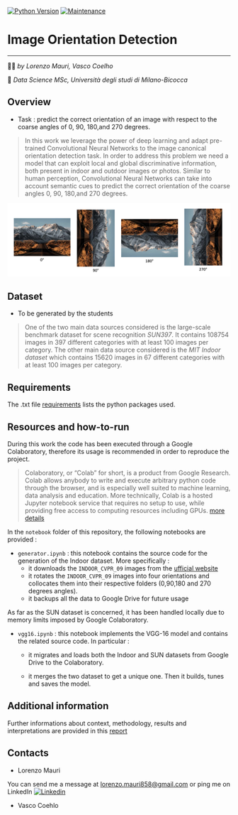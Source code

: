 
[![Python Version](https://img.shields.io/badge/Python-3.6+-blue.svg)](https://shields.io/) 
[![Maintenance](https://img.shields.io/badge/Maintained%3F-yes-green.svg)](https://GitHub.com/Naereen/StrapDown.js/graphs/commit-activity)
# Image Orientation Detection 
---------------------------------------------------------
:technologist: *by Lorenzo Mauri, Vasco Coelho*

:round_pushpin: *Data Science MSc, Università degli studi di Milano-Bicocca*


## Overview
* Task : predict the correct orientation of an image with respect to the coarse angles of 0, 90, 180,and 270 degrees.

> In this work we leverage the power of deep learning and adapt pre-trained Convolutional Neural Networks to the image canonical orientation detection task.
In order to address this problem we need a model that can exploit local and global discriminative information, both present in indoor and outdoor images or photos. 
Similar to human perception, Convolutional Neural Networks can take into account semantic cues to predict the correct orientation of the coarse angles 0, 90, 180,and 270 degrees.

 
![sample image](figs/canonical_orientations_sample.png)


## Dataset

* To be generated by the students

> One of the two main data sources considered is the large-scale benchmark dataset for scene recognition *SUN397*.  It contains 108754 images in 397 different categories with at least 100 images per category.
> The other main data source considered is the *MIT Indoor dataset* which contains  15620  images  in  67  different  categories  with  at  least  100  images  per category. 

## Requirements 

The .txt file [requirements](requirements.txt) lists the python packages used.


## Resources and how-to-run
During this work the code has been executed through a Google Colaboratory, therefore its usage is recommended in order to reproduce the project.

> Colaboratory, or “Colab” for short, is a product from Google Research. Colab allows anybody to write and execute arbitrary python code through the browser, and is especially well suited to machine learning, data analysis and education.  More technically, Colab is a hosted Jupyter notebook service that requires no setup to use, while providing free access to computing resources including GPUs. [more details](https://research.google.com/colaboratory/faq.html)


In the `notebook` folder of this repository, the following notebooks are provided : 

* `generator.ipynb` : this notebook contains the source code for the generation of the Indoor dataset. More specifically : 
     *  it downloads the `INDOOR_CVPR_09` images from the [ufficial website](http://groups.csail.mit.edu/vision/LabelMe/NewImages/)
     *  it rotates the `INDOOR_CVPR_09` images into four orientations and collocates them into their respective folders (0,90,180 and 270 degrees angles).
     * it backups all the data to Google Drive for future usage 
     
 As far as the SUN dataset is concerned, it has been handled locally due to memory limits imposed by Google Colaboratory.

* `vgg16.ipynb` : this notebook implements the VGG-16 model and contains the related source code. In particular : 
     * it migrates and loads both the Indoor and SUN datasets from Google Drive to the Colaboratory.
       
     * it merges the two dataset to get a unique one. Then it builds, tunes and saves the model. 


## Additional information
Further informations about context, methodology, results and interpretations are provided in this [report](Report.pdf) 

## Contacts 

* Lorenzo Mauri

You can send me a message at lorenzo.mauri858@gmail.com or ping me on LinkedIn [![Linkedin](https://i.stack.imgur.com/gVE0j.png)](https://www.linkedin.com/in/lorenzo-mauri-773ba216b/) 


* Vasco Coehlo
